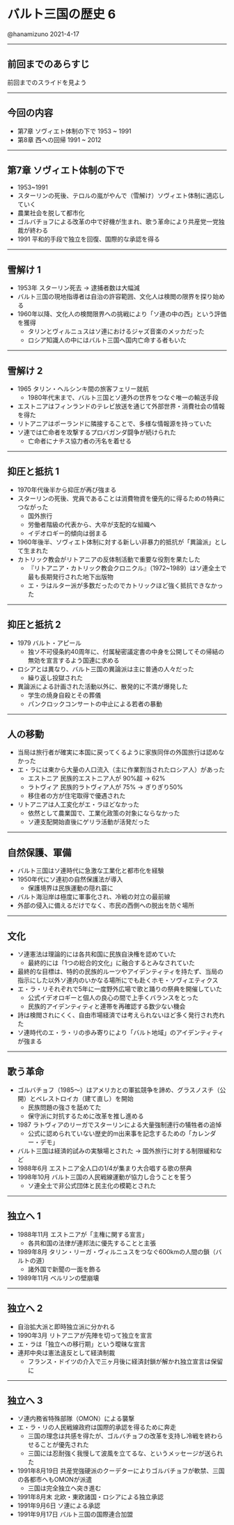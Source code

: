 # バルト三国の歴史 6

@hanamizuno
2021-4-17

---

## 前回までのあらすじ

前回までのスライドを見よう

---

## 今回の内容

- 第7章 ソヴィエト体制の下で 1953 ~ 1991
- 第8章 西への回帰 1991 ~ 2012

---

## 第7章 ソヴィエト体制の下で

- 1953~1991
- スターリンの死後、テロルの嵐がやんで（雪解け）ソヴィエト体制に適応していく
- 農業社会を脱して都市化
- ゴルバチョフによる改革の中で好機が生まれ、歌う革命により共産党一党独裁が終わる
- 1991 平和的手段で独立を回復、国際的な承認を得る

---

## 雪解け 1

- 1953年 スターリン死去 -> 逮捕者数は大幅減
- バルト三国の現地指導者は自治の許容範囲、文化人は検閲の限界を探り始める
- 1960年以降、文化人の検閲限界への挑戦により「ソ連の中の西」という評価を獲得
  - タリンとヴィルニュスはソ連におけるジャズ音楽のメッカだった
  - ロシア知識人の中にはバルト三国へ国内亡命する者もいた

---

## 雪解け 2

- 1965 タリン・ヘルシンキ間の旅客フェリー就航
  - 1980年代末まで、バルト三国とソ連外の世界をつなぐ唯一の輸送手段
- エストニアはフィンランドのテレビ放送を通じて外部世界・消費社会の情報を得た
- リトアニアはポーランドに隣接することで、多様な情報源を持っていた
- ソ連では亡命者を攻撃するプロバガンダ闘争が続けられた
  - 亡命者にナチス協力者の汚名を着せる

---

## 抑圧と抵抗 1

- 1970年代後半から抑圧が再び強まる
- スターリンの死後、党員であることは消費物資を優先的に得るための特典につながった
  - 国外旅行
  - 労働者階級の代表から、大卒が支配的な組織へ
  - イデオロギー的傾向は弱まる
- 1960年後半、ソヴィエト体制に対する新しい非暴力的抵抗が「異論派」として生まれた
- カトリック教会がリトアニアの反体制活動で重要な役割を果たした
  - 『リトアニア・カトリック教会クロニクル』（1972~1989）はソ連全土で最も長期発行された地下出版物
  - エ・ラはルター派が多数だったのでカトリックほど強く抵抗できなかった

---

## 抑圧と抵抗 2

- 1979 バルト・アピール
  - 独ソ不可侵条約40周年に、付属秘密議定書の中身を公開してその帰結の無効を宣言するよう国連に求める
- ロシアとは異なり、バルト三国の異論派は主に普通の人々だった
  - 繰り返し投獄された
- 異論派による計画された活動以外に、散発的に不満が爆発した
  - 学生の焼身自殺とその葬儀
  - パンクロックコンサートの中止による若者の暴動

---

## 人の移動

- 当局は旅行者が確実に本国に戻ってくるように家族同伴の外国旅行は認めなかった
- エ・ラには東から大量の人口流入（主に作業割当されたロシア人）があった
  - エストニア 民族的エストニア人が 90%超 -> 62%
  - ラトヴィア 民族的ラトヴィア人が 75% -> ぎりぎり50%
  - 移住者の方が住宅取得で優遇された
- リトアニアは人工変化がエ・ラほどなかった
  - 依然として農業国で、工業化政策の対象にならなかった
  - ソ連支配開始直後にゲリラ活動が活発だった

---

## 自然保護、軍備

- バルト三国はソ連時代に急激な工業化と都市化を経験
- 1950年代にソ連初の自然保護法が導入
  - 保護境界は民族運動の隠れ蓑に
- バルト海沿岸は極度に軍事化され、冷戦の対立の最前線
- 外部の侵入に備えるだけでなく、市民の西側への脱出を防ぐ場所

---

## 文化

- ソ連憲法は理論的には各共和国に民族自決権を認めていた
  - 最終的には「1つの総合的文化」に融合するとみなされていた
- 最終的な目標は、特的の民族的ルーツやアイデンティティを持たず、当局の指示にした以外ソ連内のいかなる場所にでも赴くホモ・ソヴィエティクス
- エ・ラ・リそれぞれで5年に一度野外広場で歌と踊りの祭典を開催していた
  - 公式イデオロギーと個人の良心の間で上手くバランスをとった
  - 民族的アイデンティティと連帯を再確認する数少ない機会
- 詩は検閲されにくく、自由市場経済では考えられないほど多く発行され売れた
- ソ連時代のエ・ラ・リの歩み寄りにより「バルト地域」のアイデンティティが強まる

---

## 歌う革命

- ゴルバチョフ（1985〜）はアメリカとの軍拡競争を諦め、グラスノスチ（公開）とペレストロイカ（建て直し）を開始
  - 民族問題の強さを舐めてた
  - 保守派に対抗するために改革を推し進める
- 1987 ラトヴィアのリーガでスターリンによる大量強制連行の犠牲者の追悼
  - 公式に認められていない歴史的m出来事を記念するための「カレンダー・デモ」
- バルト三国は経済的試みの実験場とされた -> 国外旅行に対する制限緩和など
- 1988年6月 エストニア全人口の1/4が集まり大合唱する歌の祭典
- 1998年10月 バルト三国の人民戦線運動が協力し合うことを誓う
  - ソ連全土で非公式団体と民主化の模範とされた

---

## 独立へ 1

- 1988年11月 エストニアが「主権に関する宣言」
  - 各共和国の法律が連邦法に優先することと主張
- 1989年8月 タリン・リーガ・ヴィルニュスをつなぐ600kmの人間の鎖（バルトの道）
  - 諸外国で新聞の一面を飾る
- 1989年11月 ベルリンの壁崩壊

---

## 独立へ 2

- 自治拡大派と即時独立派に分かれる
- 1990年3月 リトアニアが先陣を切って独立を宣言
- エ・ラは「独立への移行期」という曖昧な宣言
- 連邦中央は憲法違反として経済制裁
  - フランス・ドイツの介入で三ヶ月後に経済封鎖が解かれ独立宣言は保留に

---

## 独立へ 3

- ソ連内務省特殊部隊（OMON）による襲撃
- エ・ラ・リの人民戦線政府は国際的承認を得るために奔走
  - 三国の理念は共感を得たが、ゴルバチョフの改革を支持し冷戦を終わらせることが優先された
  - 三国には忍耐強く我慢して波風を立てるな、というメッセージが送られた
- 1991年8月19日 共産党強硬派のクーデターによりゴルバチョフが軟禁、三国の各都市へもOMONが派遣
  - 三国は完全独立へ突き進む
- 1991年8月末 北欧・東欧諸国・ロシアによる独立承認
- 1991年9月6日 ソ連による承認
- 1991年9月17日 バルト三国の国際連合加盟
